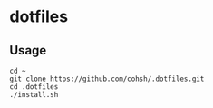 # dotfiles
## Usage
```
cd ~
git clone https://github.com/cohsh/.dotfiles.git
cd .dotfiles
./install.sh
```
